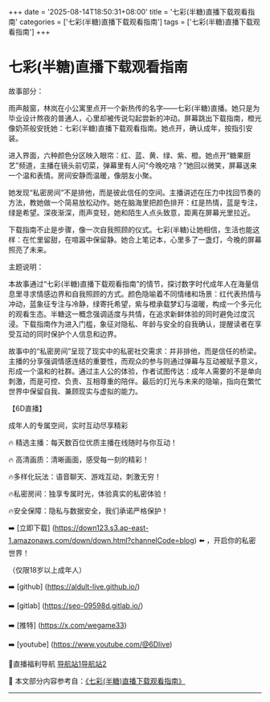 +++
date = '2025-08-14T18:50:31+08:00'
title = '七彩(半糖)直播下载观看指南'
categories = ['七彩(半糖)直播下载观看指南']
tags = ['七彩(半糖)直播下载观看指南']
+++

# 七彩(半糖)直播下载观看指南

故事部分：

雨声敲窗，林岚在小公寓里点开一个新热传的名字——七彩(半糖)直播。她只是为毕业设计熬夜的普通人，心里却被传说勾起尝新的冲动。屏幕跳出下载指南，橙光像奶茶般安抚她：七彩(半糖)直播下载观看指南。她点开，确认成年，按指引安装。

进入界面，六种颜色分区映入眼帘：红、蓝、黄、绿、紫、橙。她点开“糖果厨艺”频道，主播在镜头前切菜，弹幕里有人问“今晚吃啥？”她回以微笑，屏幕送来一个温和表情。房间安静而温暖，像朋友小聚。

她发现“私密房间”不是排他，而是彼此信任的空间。主播讲述在压力中找回节奏的方法，教她做一个简易放松动作。她在脑海里把颜色排开：红是热情，蓝是专注，绿是希望。深夜渐深，雨声变轻，她和陌生人点头致意，距离在屏幕光里拉近。

下载指南不止是步骤，像一次自我照顾的仪式。七彩(半糖)让她相信，生活也能这样：在忙里留甜，在喧嚣中保留静。她合上笔记本，心里多了一盏灯，今晚的屏幕照亮了未来。

主题说明：

本故事通过“七彩(半糖)直播下载观看指南”的情节，探讨数字时代成年人在海量信息里寻求情感边界和自我照顾的方式。颜色隐喻着不同情绪和场景：红代表热情与冲动，蓝象征专注与冷静，绿寄托希望，紫与橙承载梦幻与温暖，构成一个多元化的观看生态。半糖这一概念强调适度与共情，在追求新鲜体验的同时避免过度沉浸。下载指南作为进入门槛，象征对隐私、年龄与安全的自我确认，提醒读者在享受互动的同时保护个人信息和边界。

故事中的“私密房间”呈现了现实中的私密社交需求：并非排他，而是信任的桥梁。主播的分享强调情感连结的重要性，而观众的参与则通过弹幕与互动被赋予意义，形成一个温和的社群。通过主人公的体验，作者试图传达：成年人需要的不是单向刺激，而是可控、负责、互相尊重的陪伴。最后的灯光与未来的隐喻，指向在繁忙世界中保留自我、兼顾现实与虚拟的能力。

【6D直播】

 成年人的专属空间，实时互动尽享精彩

🔥 精选主播：每天数百位优质主播在线随时与你互动！

🔥 高清画质：清晰画面，感受每一刻的精彩！

🔥多样化玩法：语音聊天、游戏互动，刺激无穷！

🔥私密房间：独享专属时光，体验真实的私密体验！

🔥安全保障：隐私与数据安全，我们承诺严格保护！

➡️ [立即下载] (https://down123.s3.ap-east-1.amazonaws.com/down/down.html?channelCode=blog) ⬅️ ，开启你的私密世界！

 （仅限18岁以上成年人）

➡️ [github] (https://aldult-live.github.io/)

➡️ [gitlab] (https://seo-09598d.gitlab.io/)

➡️ [推特] (https://x.com/wegame33)

➡️ [youtube] (https://www.youtube.com/@6Dlive)

🔞直播福利导航   [导航站1](https://webstack-86085a.gitlab.io/)[导航站2](https://onlygit123-2.github.io/)


📘 本文部分内容参考自：[《七彩(半糖)直播下载观看指南》](https://webstack-hugo-15.pages.dev/)

---
